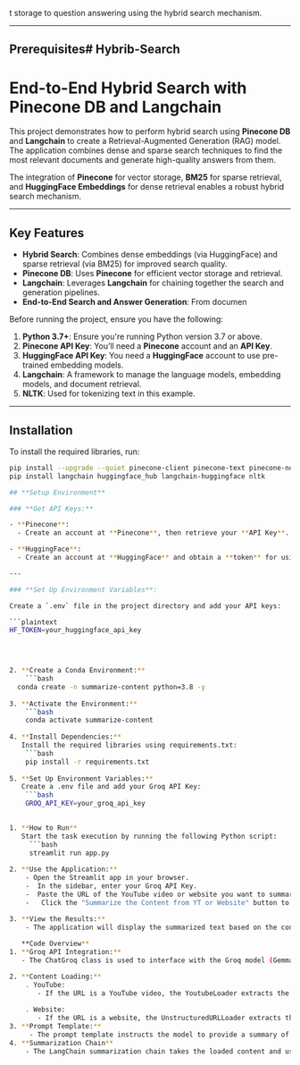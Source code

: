 t storage to question answering using the hybrid search mechanism.

---

## Prerequisites# Hybrib-Search
# End-to-End Hybrid Search with Pinecone DB and Langchain

This project demonstrates how to perform hybrid search using **Pinecone DB** and **Langchain** to create a Retrieval-Augmented Generation (RAG) model. The application combines dense and sparse search techniques to find the most relevant documents and generate high-quality answers from them.

The integration of **Pinecone** for vector storage, **BM25** for sparse retrieval, and **HuggingFace Embeddings** for dense retrieval enables a robust hybrid search mechanism.

---

## Key Features

- **Hybrid Search**: Combines dense embeddings (via HuggingFace) and sparse retrieval (via BM25) for improved search quality.
- **Pinecone DB**: Uses **Pinecone** for efficient vector storage and retrieval.
- **Langchain**: Leverages **Langchain** for chaining together the search and generation pipelines.
- **End-to-End Search and Answer Generation**: From documen

Before running the project, ensure you have the following:

1. **Python 3.7+**: Ensure you're running Python version 3.7 or above.
2. **Pinecone API Key**: You’ll need a **Pinecone** account and an **API Key**.
3. **HuggingFace API Key**: You need a **HuggingFace** account to use pre-trained embedding models.
4. **Langchain**: A framework to manage the language models, embedding models, and document retrieval.
5. **NLTK**: Used for tokenizing text in this example.

---

## Installation

To install the required libraries, run:

```bash
pip install --upgrade --quiet pinecone-client pinecone-text pinecone-notebooks
pip install langchain huggingface_hub langchain-huggingface nltk

## **Setup Environment**

### **Get API Keys:**

- **Pinecone**:  
  - Create an account at **Pinecone**, then retrieve your **API Key**.

- **HuggingFace**:  
  - Create an account at **HuggingFace** and obtain a **token** for using pre-trained embeddings.

---

### **Set Up Environment Variables**:

Create a `.env` file in the project directory and add your API keys:

```plaintext
HF_TOKEN=your_huggingface_api_key



   
2. **Create a Conda Environment:**
    ```bash
  conda create -n summarize-content python=3.8 -y
   
3. **Activate the Environment:**
    ```bash
    conda activate summarize-content
  
4. **Install Dependencies:**
   Install the required libraries using requirements.txt:
    ```bash 
    pip install -r requirements.txt
   
5. **Set Up Environment Variables:**
   Create a .env file and add your Groq API Key:
    ```bash
    GROQ_API_KEY=your_groq_api_key

  
1. **How to Run**
   Start the task execution by running the following Python script:
     ```bash
     streamlit run app.py
   
2. **Use the Application:**
    - Open the Streamlit app in your browser.
    -  In the sidebar, enter your Groq API Key.
    -  Paste the URL of the YouTube video or website you want to summarize.
    -   Click the "Summarize the Content from YT or Website" button to generate a summary of the content.

3. **View the Results:**
    - The application will display the summarized text based on the content of the URL provided.
   
   **Code Overview**
1. **Groq API Integration:**
   - The ChatGroq class is used to interface with the Groq model (Gemma-7b-It), which is responsible for generating summaries of the content.

2. **Content Loading:**
    . YouTube:
       - If the URL is a YouTube video, the YoutubeLoader extracts the video transcript and metadata.
       
    . Website:
       - If the URL is a website, the UnstructuredURLLoader extracts the text content from the webpage.
3. **Prompt Template:**
     - The prompt template instructs the model to provide a summary of the content in 300 words. The extracted text is fed into this prompt to generate the summary.
4. **Summarization Chain**
    - The LangChain summarization chain takes the loaded content and uses the Groq LLM model to summarize it based on the prompt.
